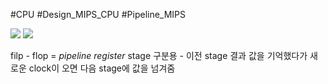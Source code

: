 #CPU #Design_MIPS_CPU #Pipeline_MIPS 

![](https://i.imgur.com/t8QWM4b.png)
![](https://i.imgur.com/L80rWce.png)

filp - flop = *pipeline register*
stage 구분용 - 이전 stage 결과 값을 기억했다가 새로운 clock이 오면 다음 stage에 값을 넘겨줌
